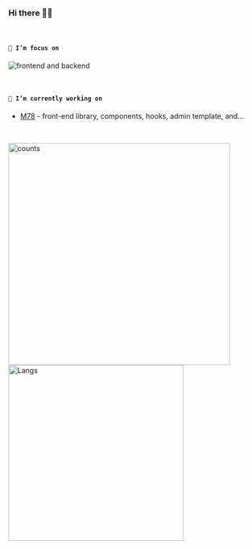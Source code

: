 ### Hi there 👋😋

<br />

<!--
**Iixianjie/Iixianjie** is a ✨ _special_ ✨ repository because its `README.md` (this file) appears on your GitHub profile.

Here are some ideas to get you started:


- 🔭 I’m currently working on ...
- 🌱 I’m currently learning ...
- 👯 I’m looking to collaborate on ...
- 🤔 I’m looking for help with ...
- 💬 Ask me about ...
- 📫 How to reach me: ...
- 😄 Pronouns: ...
- ⚡ Fun fact: ...
-->

#### **`🌱 I’m focus on`**


![frontend and backend](https://img.shields.io/badge/-Frontend%20and%20Backend-blue)


<br />

#### **`🔬 I’m currently working on`**

- [M78](https://github.com/xianjie-li/m78)  -   front-end library, components, hooks, admin template, and...

<br />

<a><img src="https://github-readme-stats.vercel.app/api?username=xianjie-li" alt="counts" width="440px" /></a>
<a><img src="https://github-readme-stats.vercel.app/api/top-langs/?username=xianjie-li&hide=css,sass,scss,pug,html,vue,mdx&layout=compact" alt="Langs" width="348px" /></a>


